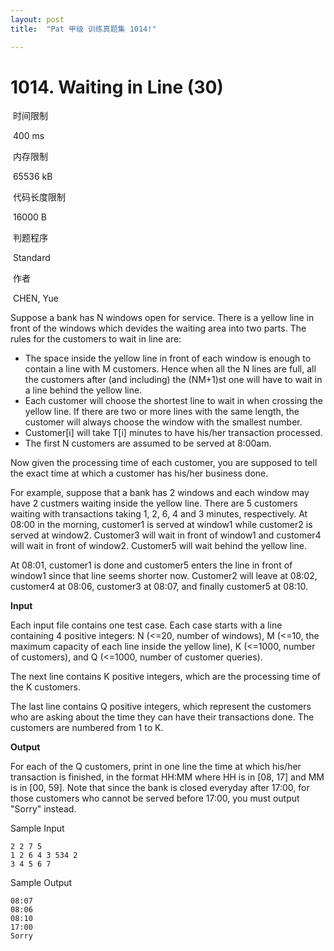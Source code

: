 ```yaml
---
layout: post
title:  "Pat 甲级 训练真题集 1014!"

---
```

# 1014. Waiting in Line (30)

​    时间限制  

​    400 ms

​    内存限制  

​    65536 kB

​    代码长度限制  

​    16000 B

​      判题程序    

​      Standard    

​      作者    

​      CHEN, Yue

Suppose a bank has N windows open for service.  There is a yellow line in front of the windows which devides the waiting area into two parts.  The rules for the customers to wait in line are: 

- The space inside the yellow line in front of each window is enough to contain a line with M customers.  Hence when all the N lines are full, all the customers after (and including) the (NM+1)st one will have to wait in a line behind the yellow line.
- Each customer will choose the shortest line to wait in when crossing the yellow line.  If there are two or more lines with the same length, the customer will always choose the window with the smallest number.
- Customer[i] will take T[i] minutes to have his/her transaction processed.
- The first N customers are assumed to be served at 8:00am. 

Now given the processing time of each customer, you are supposed to tell the exact time at which a customer has his/her business done.

For example, suppose that a bank has 2 windows and each window may have 2 custmers waiting inside the yellow line.  There are 5 customers waiting with transactions taking 1, 2, 6, 4 and 3 minutes, respectively.  At 08:00 in the morning, customer1 is served at window1 while customer2 is served at window2.  Customer3 will wait in front of window1 and customer4 will wait in front of window2.  Customer5 will wait behind the yellow line.

At 08:01, customer1 is done and customer5 enters the line in front of window1 since that line seems shorter now.  Customer2 will leave at 08:02, customer4 at 08:06, customer3 at 08:07, and finally customer5 at 08:10.

**Input**

Each input file contains one test case.  Each case starts with a line containing 4 positive integers: N (<=20, number of windows), M (<=10, the maximum capacity of each line inside the yellow line), K (<=1000, number of customers), and Q (<=1000, number of customer queries).

The next line contains K positive integers, which are the processing time of the K customers.

The last line contains Q positive integers, which represent the customers who are asking about the time they can have their transactions done.  The customers are numbered from 1 to K.

**Output**

For each of the Q customers, print in one line the time at which his/her transaction is finished, in the format HH:MM where HH is in [08, 17] and MM is in [00, 59].  Note that since the bank is closed everyday after 17:00, for those customers who cannot be served before 17:00, you must output "Sorry" instead.

Sample Input

```
2 2 7 5
1 2 6 4 3 534 2
3 4 5 6 7

```

Sample Output

```
08:07
08:06
08:10
17:00
Sorry
```

